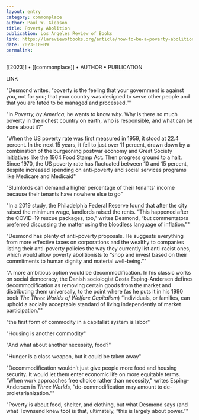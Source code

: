 ```yaml
---
layout: entry
category: commonplace
author: Paul W. Gleason
title: Poverty Abolition
publication: Los Angeles Review of Books
link: https://lareviewofbooks.org/article/how-to-be-a-poverty-abolitionist-on-matthew-desmonds-poverty-by-america/
date: 2023-10-09
permalink:
---
```


[[2023]] • [[commonplace]] • AUTHOR • PUBLICATION

LINK

"Desmond writes, “poverty is the feeling that your government is against you, not for you; that your country was designed to serve other people and that you are fated to be managed and processed.”"

"In *Poverty, by America*, he wants to know *why*. Why is there so much poverty in the richest country on earth, who is responsible, and what can be done about it?"

"When the US poverty rate was first measured in 1959, it stood at 22.4 percent. In the next 15 years, it fell to just over 11 percent, drawn down by a combination of the burgeoning postwar economy and Great Society initiatives like the 1964 Food Stamp Act. Then progress ground to a halt. Since 1970, the US poverty rate has fluctuated between 10 and 15 percent, despite increased spending on anti-poverty and social services programs like Medicare and Medicaid"

"Slumlords can demand a higher percentage of their tenants’ income because their tenants have nowhere else to go"

"In a 2019 study, the Philadelphia Federal Reserve found that after the city raised the minimum wage, landlords raised the rents. “This happened after the COVID-19 rescue packages, too,” writes Desmond, “but commentators preferred discussing the matter using the bloodless language of inflation.”"

"Desmond has plenty of anti-poverty proposals. He suggests everything from more effective taxes on corporations and the wealthy to companies listing their anti-poverty policies the way they currently list anti-racist ones, which would allow poverty abolitionists to “shop and invest based on their commitments to human dignity and material well-being.”"

"A more ambitious option would be decommodification. In his classic works on social democracy, the Danish sociologist Gøsta Esping-Andersen defines decommodification as removing certain goods from the market and distributing them universally, to the point where (as he puts it in his 1990 book *The Three Worlds of Welfare Capitalism*) “individuals, or families, can uphold a socially acceptable standard of living independently of market participation.”"

"the first form of commodity in a capitalist system is labor"

"Housing is another commodity"

"And what about another necessity, food?"

"Hunger is a class weapon, but it could be taken away"

"Decommodification wouldn’t just give people more food and housing security. It would let them enter economic life on more equitable terms. “When work approaches free choice rather than necessity,” writes Esping-Andersen in *Three Worlds*, “de-commodification may amount to de-proletarianization.”"

"Poverty is about food, shelter, and clothing, but what Desmond says (and what Townsend knew too) is that, ultimately, “this is largely about power.”"
